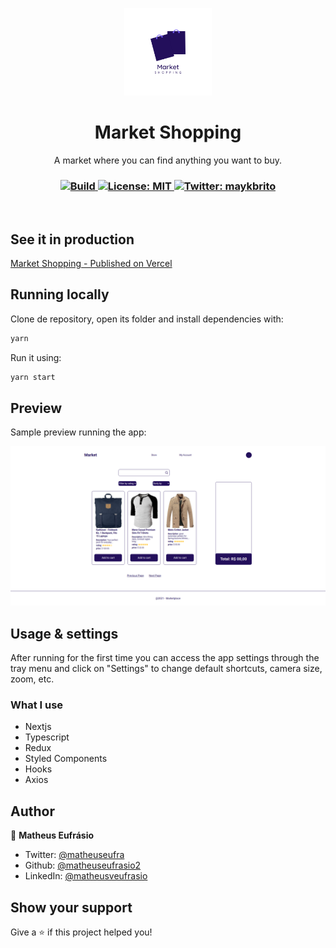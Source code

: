 <p align="center">
  <img src="./assets/logo_semfundo.png" width="140px" />
</p>

<h1 align="center">Market Shopping</h1>
<p align="center">A market where you can find anything you want to buy.</p>

<h3 align="center">
  <a href="https://www.npmjs.com/" target="_blank">
    <img alt="Build" src="https://img.shields.io/badge/npm-6.14.13-blue" />
  </a>
  <a href="#" target="_blank">
    <img alt="License: MIT" src="https://img.shields.io/badge/License-MIT-yellow.svg" />
  </a>
  <a href="https://twitter.com/matheuseufra" target="_blank">
    <img alt="Twitter: maykbrito" src="https://img.shields.io/twitter/follow/matheuseufra.svg?style=social" />
  </a>
</h3>

<br />

## See it in production

<a href="https://market-eta.vercel.app/">Market Shopping - Published on Vercel</a>

## Running locally

Clone de repository, open its folder and install dependencies with:

```sh
yarn
```

Run it using:

```sh
yarn start
```

## Preview

Sample preview running the app:

![Preview](.github/preview.png)

## Usage & settings

After running for the first time you can access the app settings through the tray menu and click on "Settings" to change default shortcuts, camera size, zoom, etc.

### What I use

<ul>
  <li>Nextjs</li>
  <li>Typescript</li>
  <li>Redux</li>
  <li>Styled Components</li>
  <li>Hooks</li>
  <li>Axios</li>
</ul>

## Author

👤 **Matheus Eufrásio**

- Twitter: [@matheuseufra](https://twitter.com/matheuseufra)
- Github: [@matheuseufrasio2](https://github.com/matheuseufrasio2)
- LinkedIn: [@matheusveufrasio](https://www.linkedin.com/in/matheusveufrasio/)

## Show your support

Give a ⭐️ if this project helped you!
